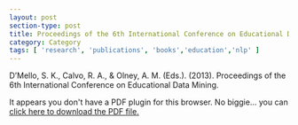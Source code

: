 ```yaml
---
layout: post
section-type: post
title: Proceedings of the 6th International Conference on Educational Data Mining
category: Category
tags: [ 'research', 'publications', 'books','education','nlp' ]
---
```

D’Mello, S. K., Calvo, R. A., & Olney, A. M. (Eds.). (2013). Proceedings of the 6th International Conference on Educational Data Mining.

<object data="http://www.educationaldatamining.org/EDM2013/proceedings/EDM2013Proceedings.pdf" type="application/pdf" width="100%" height="600px">
 
  <p>It appears you don't have a PDF plugin for this browser.
  No biggie... you can <a href="http://www.educationaldatamining.org/EDM2013/proceedings/EDM2013Proceedings.pdf">click here to
  download the PDF file.</a></p>
  
</object>
